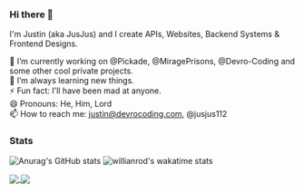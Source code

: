 ### Hi there 👋
I'm Justin (aka JusJus) and I create APIs, Websites, Backend Systems & Frontend Designs.  

🔭 I’m currently working on @Pickade, @MiragePrisons, @Devro-Coding and some other cool private projects.<br>
🌱 I’m always learning new things.<br>
⚡ Fun fact: I'll have been mad at anyone.<br>
😄 Pronouns: He, Him, Lord<br>
📫 How to reach me: justin@devrocoding.com, @jusjus112<br>

### Stats
![Anurag's GitHub stats](https://github-readme-stats.vercel.app/api?username=jusjus112&show_icons=true&theme=radical&count_private=true&hide_border=true&include_all_commits=true)
![willianrod's wakatime stats](https://github-readme-stats.vercel.app/api/wakatime?username=JusJusOneOneTwo&show_icons=true&theme=radical&layout=compact)

<a href="https://github.com/anuraghazra/github-readme-stats">
  <img align="center" src="https://github-readme-stats.vercel.app/api?username=jusjus112&show_icons=true&theme=radical&count_private=true&hide_border=true&include_all_commits=true" />
</a>
<a href="https://github.com/anuraghazra/convoychat">
  <img align="center" src="https://github-readme-stats.vercel.app/api/wakatime?username=JusJusOneOneTwo&show_icons=true&theme=radical&layout=compact" />
</a>


<!--
**jusjus112/jusjus112** is a ✨ _special_ ✨ repository because its `README.md` (this file) appears on your GitHub profile.
[![Anurag's GitHub stats](https://github-readme-stats.vercel.app/api?username=jusjus112&show_icons=true&theme=radical)]

Here are some ideas to get you started:

- 🔭 I’m currently working on ...
- 🌱 I’m currently learning ...
- 👯 I’m looking to collaborate on ...
- 🤔 I’m looking for help with ...
- 💬 Ask me about ...
- 📫 How to reach me: ...
- 😄 Pronouns: ...
- ⚡ Fun fact: ...
-->
